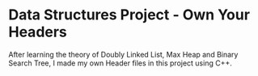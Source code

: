 # Data Structures Project - Own Your Headers

After learning the theory of Doubly Linked List, Max Heap and Binary Search Tree,
I made my own Header files in this project using C++.

